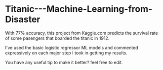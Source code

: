 # Titanic---Machine-Learning-from-Disaster

With 77% accuracy, this project from Kaggle.com predicts the survival rate of some pasengers that boarded the titanic in 1912. 

I've used the basic logistic regressor ML models and commented expressively on each major step I took in getting my results.

You have any useful tip to make it better? feel free to edit.

